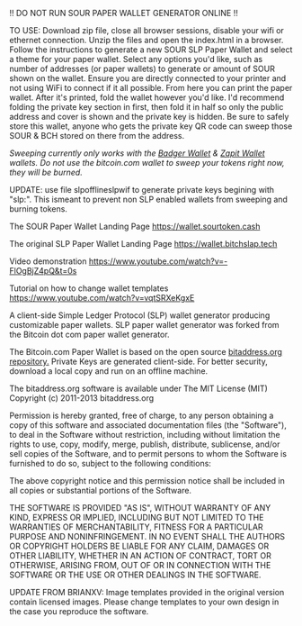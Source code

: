 !! DO NOT RUN SOUR PAPER WALLET GENERATOR ONLINE !!

TO USE: Download zip file, close all browser sessions, disable your wifi or ethernet connection. Unzip the files and open the index.html in a browser. Follow the instructions to generate a new SOUR SLP Paper Wallet and select a theme for your paper wallet. Select any options you'd like, such as number of addresses (or paper wallets) to generate or amount of SOUR shown on the wallet. Ensure you are directly connected to your printer and not using WiFi to connect if it all possible. From here you can print the paper wallet. After it's printed, fold the wallet however you'd like. I'd recommend folding the private key section in first, then fold it in half so only the public address and cover is shown and the private key is hidden. Be sure to safely store this wallet, anyone who gets the private key QR code can sweep those SOUR & BCH stored on there from the address.

*Sweeping currently only works with the [Badger Wallet](https://badger.bitcoin.com) & [Zapit Wallet](https://zapit.io) wallets. Do not use the bitcoin.com wallet to sweep your tokens right now, they will be burned.*

UPDATE: use file slpofflineslpwif to generate private keys begining with "slp:<wif>". This ismeant to prevent non SLP enabled wallets from sweeping and burning tokens.
  
The SOUR Paper Wallet Landing Page
https://wallet.sourtoken.cash


The original SLP Paper Wallet Landing Page
https://wallet.bitchslap.tech

Video demonstration
https://www.youtube.com/watch?v=-FlOgBjZ4pQ&t=0s

Tutorial on how to change wallet templates
https://www.youtube.com/watch?v=vqtSRXeKgxE

A client-side Simple Ledger Protocol (SLP) wallet generator producing customizable paper wallets.
SLP paper wallet generator was forked from the Bitcoin dot com paper wallet generator.

The Bitcoin.com Paper Wallet is based on the open source [bitaddress.org repository.](https://github.com/pointbiz/bitaddress.org) Private Keys are generated client-side. For better security, download a local copy and run on an offline machine. 

The bitaddress.org software is available under The MIT License (MIT) Copyright (c) 2011-2013 bitaddress.org

Permission is hereby granted, free of charge, to any person obtaining a copy of this software and associated documentation files (the "Software"), to deal in the Software without restriction, including without limitation the rights to use, copy, modify, merge, publish, distribute, sublicense, and/or sell copies of the Software, and to permit persons to whom the Software is furnished to do so, subject to the following conditions:

The above copyright notice and this permission notice shall be included in all copies or substantial portions of the Software.

THE SOFTWARE IS PROVIDED "AS IS", WITHOUT WARRANTY OF ANY KIND, EXPRESS OR IMPLIED, INCLUDING BUT NOT LIMITED TO THE WARRANTIES OF MERCHANTABILITY, FITNESS FOR A PARTICULAR PURPOSE AND NONINFRINGEMENT. IN NO EVENT SHALL THE AUTHORS OR COPYRIGHT HOLDERS BE LIABLE FOR ANY CLAIM, DAMAGES OR OTHER LIABILITY, WHETHER IN AN ACTION OF CONTRACT, TORT OR OTHERWISE, ARISING FROM, OUT OF OR IN CONNECTION WITH THE SOFTWARE OR THE USE OR OTHER DEALINGS IN THE SOFTWARE.


UPDATE FROM BRIANXV: Image templates provided in the original version contain licensed images. Please change templates to your own design in the case you reproduce the software.
